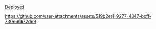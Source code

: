 [Deployed](https://composio-jinendra.vercel.app)


https://github.com/user-attachments/assets/519b2ea1-9277-4047-bcff-730e66672de9

